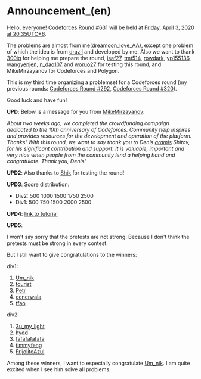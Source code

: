 # Announcement_(en)

Hello, everyone! [Codeforces Round #631](https://codeforces.com/contests/1329,1330) will be held at [Friday, April 3, 2020 at 20:35UTC+6](https://codeforces.com/https://www.timeanddate.com/worldclock/fixedtime.html?day=3&month=4&year=2020&hour=17&min=35&sec=0&p1=166).

The problems are almost from me([dreamoon_love_AA](https://codeforces.com/profile/dreamoon_love_AA "International Grandmaster dreamoon_love_AA")), except one problem of which the idea is from [drazil](https://codeforces.com/profile/drazil "Master drazil") and developed by me. Also we want to thank [300iq](https://codeforces.com/profile/300iq "Legendary Grandmaster 300iq") for helping me prepare the round, [isaf27](https://codeforces.com/profile/isaf27 "International Grandmaster isaf27"), [tmt514](https://codeforces.com/profile/tmt514 "International Master tmt514"), [rowdark](https://codeforces.com/profile/rowdark "International Grandmaster rowdark"), [yp155136](https://codeforces.com/profile/yp155136 "International Master yp155136"), [wangyenjen](https://codeforces.com/profile/wangyenjen "Candidate Master wangyenjen"), [n_dao107](https://codeforces.com/profile/n_dao107 "Master n_dao107") and [woruo27](https://codeforces.com/profile/woruo27 "Expert woruo27") for testing this round, and MikeMirzayanov for Codeforces and Polygon.

This is my third time organizing a problemset for a Codeforces round (my previous rounds: [Codeforces Round #292](https://codeforces.com/contests/515,516), [Codeforces Round #320](https://codeforces.com/contests/578,579)).

Good luck and have fun!

**UPD**: Below is a message for you from [MikeMirzayanov](https://codeforces.com/profile/MikeMirzayanov "Headquarters, MikeMirzayanov"):

*About two weeks ago, we completed the crowdfunding campaign dedicated to the 10th anniversary of Codeforces. Community help inspires and provides resources for the development and operation of the platform. Thanks! With this round, we want to say thank you to Denis [aramis](https://codeforces.com/profile/aramis "Unrated, aramis") Shitov, for his significant contribution and support. It is valuable, important and very nice when people from the community lend a helping hand and congratulate. Thank you, Denis!*

**UPD2**: Also thanks to [Shik](https://codeforces.com/profile/Shik "Grandmaster Shik") for testing the round!

**UPD3**: Score distribution:

 * Div2: 500 1000 1500 1750 2500
* Div1: 500 750 1500 2000 2500

**UPD4**: [link to tutorial](Tutorial_(en).md)

**UPD5**: 

I won't say sorry that the pretests are not strong. Because I don't think the pretests must be strong in every contest.

But I still want to give congratulations to the winners:

div1:

 1. [Um_nik](https://codeforces.com/profile/Um_nik "Legendary Grandmaster Um_nik")
2. [tourist](https://codeforces.com/profile/tourist "Legendary Grandmaster tourist")
3. [Petr](https://codeforces.com/profile/Petr "Legendary Grandmaster Petr")
4. [ecnerwala](https://codeforces.com/profile/ecnerwala "Legendary Grandmaster ecnerwala")
5. [ffao](https://codeforces.com/profile/ffao "International Grandmaster ffao")

div2:

 1. [3u_my_light](https://codeforces.com/profile/3u_my_light "Candidate Master 3u_my_light")
2. [hydd](https://codeforces.com/profile/hydd "Candidate Master hydd")
3. [fafafafafafa](https://codeforces.com/profile/fafafafafafa "Candidate Master fafafafafafa")
4. [timmyfeng](https://codeforces.com/profile/timmyfeng "Master timmyfeng")
5. [FrijolitoAzul](https://codeforces.com/profile/FrijolitoAzul "Expert FrijolitoAzul")

Among these winners, I want to especially congratulate [Um_nik](https://codeforces.com/profile/Um_nik "Legendary Grandmaster Um_nik"). I am quite excited when I see him solve all problems.

